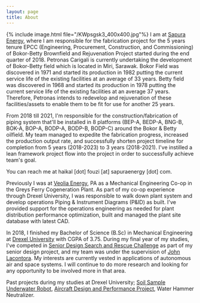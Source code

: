 ```yaml
---
layout: page
title: About
---
```

{% include image.html file="/KWpsgsk3_400x400.jpg"%}
I am at [Sapura Energy](https://sapuraenergy.com), where I am responsible for the fabrication project for the 5 years tenure EPCC (Engineering, Procurement, Construction, and Commissioning) of Bokor-Betty Brownfield and Rejuvenation Project started during the end quarter of 2018. Petronas Carigali is currently undertaking the development of Bokor-Betty field which is located in Miri, Sarawak. Bokor Field was discovered in 1971 and started its production in 1982 putting the current service life of the existing facilities at an average of 33 years. Betty field was discovered in 1968 and started its production in 1978 putting the current service life of the existing facilities at an average 37 years. Therefore, Petronas intends to redevelop and rejuvenation of these facilities/assets to enable them to be fit for use for another 25 years.

From 2018 till 2021, I'm responsible for the construction/fabrication of piping system that'll be installed in 8 platforms (BEP-A, BEDP-A, BNG-B, BOK-A, BOP-A, BODP-A, BODP-B, BODP-C) around the Bokor & Betty oilfield. My team managed to expedite the fabrication progress,  increased the production output rate, and successfully shorten project timeline for completion from 5 years (2018-2023) to 3 years (2018-2021). I've instilled a lean framework project flow into the project in order to successfully achieve team's goal.

You can reach me at haikal [dot] fouzi [at] sapuraenergy [dot] com.

Previously I was at [Veolia Energy](https://veolianorthamerica.com), PA as a Mechanical Engineering Co-op in the Greys Ferry Cogeneration Plant. As part of my co-op experience through Drexel University, I was responsible to walk down plant system and develop operations Piping & Instrument Diagrams (P&ID) as built. I've provided support for the operations engineering as needed for plant distribution performance optimization, built and managed the plant site database with latest CAD.

In 2018, I finished my Bachelor of Science (B.Sc) in Mechanical Engineering at [Drexel University](https://drexel.edu) with CGPA of 3.75. During my final year of my studies, I've competed in [Senior Design Search and Rescue Challenge](https://drive.google.com/file/d/1Lbk-PPCJqAlKEuM58Gpkwn-D825f-1CY/view?usp=drive_open) as part of my senior design project, and my team was under the supervision of [John Lacontora](https://drexel.edu/engineering/about/faculty-staff/L/lacontora-john/). My interests are currently vested in applications of autonomous air and space systems. I will continue to do more research and looking for any opportunity to be involved more in that area.

Past projects during my studies at Drexel University; [Soil Sample Underwater Robot](https://drive.google.com/open?id=17hmRjR1caxTCNCYaRRxccCg2CG8pN1VV), [Aircraft Design and Performance Project](https://drive.google.com/file/d/1Okxsmg5Oprv7-LU-fcCWIZlJAWUcyux5/view?usp=sharing), Water Hammer Neutralizer.
